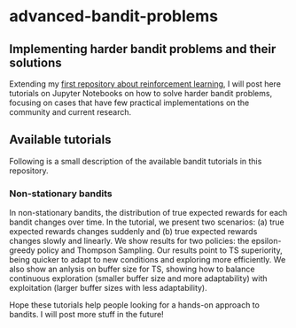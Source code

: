 # advanced-bandit-problems

## Implementing harder bandit problems and their solutions

Extending my [first repository about reinforcement learning](https://github.com/gdmarmerola/interactive-intro-rl), I will post here tutorials on Jupyter Notebooks on how to solve harder bandit problems, focusing on cases that have few practical implementations on the community and current research. 

## Available tutorials

Following is a small description of the available bandit tutorials in this repository.

### Non-stationary bandits

In non-stationary bandits, the distribution of true expected rewards for each bandit changes over time. In the tutorial, we present two scenarios: (a) true expected rewards changes suddenly and (b) true expected rewards changes slowly and linearly. We show results for two policies: the epsilon-greedy policy and Thompson Sampling. Our results point to TS superiority, being quicker to adapt to new conditions and exploring more efficiently. We also show an anlysis on buffer size for TS, showing how to balance continuous exploration (smaller buffer size and more adaptability) with exploitation (larger buffer sizes with less adaptability).

Hope these tutorials help people looking for a hands-on approach to bandits. I will post more stuff in the future!
